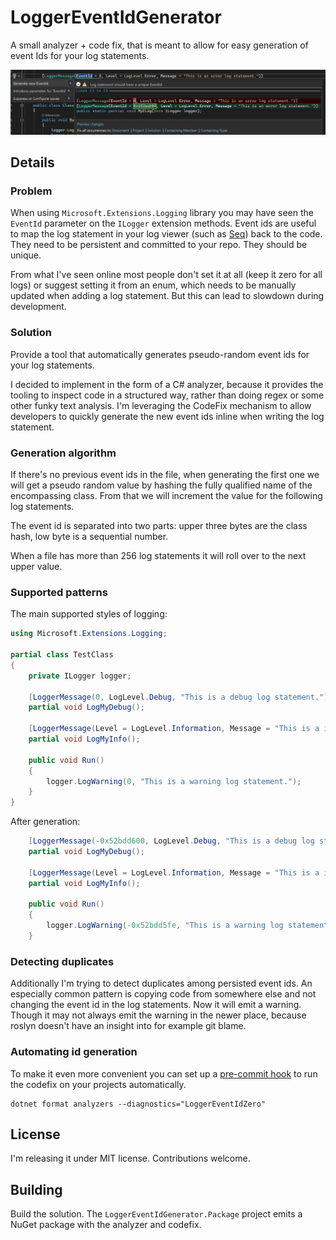 # LoggerEventIdGenerator

A small analyzer + code fix, that is meant to allow for easy generation of event Ids for your log statements.

![CodeFix to generate eventId on a LoggerMessage attribute](./docs/images/codefix_screenshot.png)

## Details

### Problem
When using `Microsoft.Extensions.Logging` library you may have seen the `EventId` parameter on the `ILogger` extension methods.
Event ids are useful to map the log statement in your log viewer (such as [Seq](https://datalust.co/seq)) back to the code.
They need to be persistent and committed to your repo.
They should be unique.

From what I've seen online most people don't set it at all (keep it zero for all logs) or suggest setting it from an enum,
which needs to be manually updated when adding a log statement. But this can lead to slowdown during development.

### Solution
Provide a tool that automatically generates pseudo-random event ids for your log statements.

I decided to implement in the form of a C# analyzer, because it provides the tooling to inspect code in a structured way,
rather than doing regex or some other funky text analysis.
I'm leveraging the CodeFix mechanism to allow developers to quickly generate the new event ids inline when writing the log statement.

### Generation algorithm
If there's no previous event ids in the file, when generating the first one we will get a pseudo random value by
hashing the fully qualified name of the encompassing class. From that we will increment the value for the following log statements.

The event id is separated into two parts: upper three bytes are the class hash, low byte is a sequential number.

When a file has more than 256 log statements it will roll over to the next upper value.

### Supported patterns
The main supported styles of logging:

```csharp
using Microsoft.Extensions.Logging;

partial class TestClass
{
	private ILogger logger;

	[LoggerMessage(0, LogLevel.Debug, "This is a debug log statement.")]
	partial void LogMyDebug();

	[LoggerMessage(Level = LogLevel.Information, Message = "This is a info log statement.", EventId = 0)]
	partial void LogMyInfo();

	public void Run()
	{
		logger.LogWarning(0, "This is a warning log statement.");
	}
}
```

After generation:

```csharp
    [LoggerMessage(-0x52bdd600, LogLevel.Debug, "This is a debug log statement.")]
    partial void LogMyDebug();

    [LoggerMessage(Level = LogLevel.Information, Message = "This is a info log statement.", EventId = -0x52bdd5ff)]
    partial void LogMyInfo();

    public void Run()
    {
        logger.LogWarning(-0x52bdd5fe, "This is a warning log statement.");
    }
```

### Detecting duplicates
Additionally I'm trying to detect duplicates among persisted event ids. An especially common pattern is copying code from
somewhere else and not changing the event id in the log statements. Now it will emit a warning.
Though it may not always emit the warning in the newer place, because roslyn doesn't have an insight into for example git blame.

### Automating id generation
To make it even more convenient you can set up a [pre-commit hook](https://githooks.com/) to run the codefix on your projects automatically.

```
dotnet format analyzers --diagnostics="LoggerEventIdZero"
```

## License
I'm releasing it under MIT license. Contributions welcome.

## Building
Build the solution. The `LoggerEventIdGenerator.Package` project emits a NuGet package with the analyzer and codefix.
